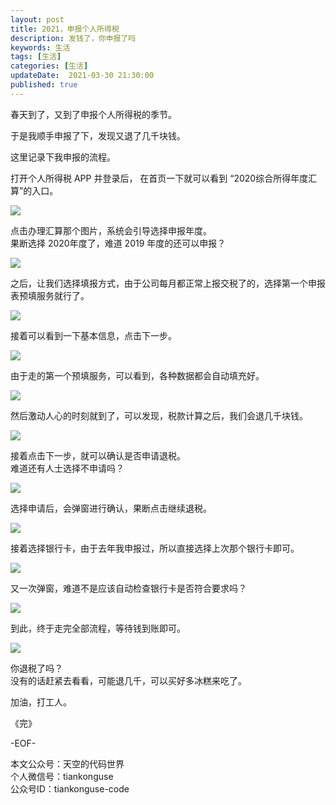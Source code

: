 ```yaml
---   
layout: post  
title: 2021，申报个人所得税      
description: 发钱了，你申报了吗         
keywords: 生活  
tags: [生活]    
categories: [生活]  
updateDate:  2021-03-30 21:30:00  
published: true  
---  
```



春天到了，又到了申报个人所得税的季节。  


于是我顺手申报了下，发现又退了几千块钱。  


这里记录下我申报的流程。  


打开个人所得税 APP 并登录后， 在首页一下就可以看到 “2020综合所得年度汇算”的入口。  


![](https://res.tiankonguse.com/images/2021/03/30/001.jpeg)


点击办理汇算那个图片，系统会引导选择申报年度。  
果断选择 2020年度了，难道 2019 年度的还可以申报？ 


![](https://res.tiankonguse.com/images/2021/03/30/002.jpeg)

 
之后，让我们选择填报方式，由于公司每月都正常上报交税了的，选择第一个申报表预填服务就行了。  


![](https://res.tiankonguse.com/images/2021/03/30/003.jpeg)


接着可以看到一下基本信息，点击下一步。  


![](https://res.tiankonguse.com/images/2021/03/30/004.jpeg)


由于走的第一个预填服务，可以看到，各种数据都会自动填充好。  


![](https://res.tiankonguse.com/images/2021/03/30/005.jpeg)


然后激动人心的时刻就到了，可以发现，税款计算之后，我们会退几千块钱。  


![](https://res.tiankonguse.com/images/2021/03/30/006.jpeg)



接着点击下一步，就可以确认是否申请退税。  
难道还有人士选择不申请吗？  


![](https://res.tiankonguse.com/images/2021/03/30/007.jpeg)


选择申请后，会弹窗进行确认，果断点击继续退税。  


![](https://res.tiankonguse.com/images/2021/03/30/008.jpeg)



接着选择银行卡，由于去年我申报过，所以直接选择上次那个银行卡即可。  


![](https://res.tiankonguse.com/images/2021/03/30/009.jpeg)


又一次弹窗，难道不是应该自动检查银行卡是否符合要求吗？  



![](https://res.tiankonguse.com/images/2021/03/30/010.jpeg)



到此，终于走完全部流程，等待钱到账即可。  



![](https://res.tiankonguse.com/images/2021/03/30/011.jpeg)



你退税了吗？  
没有的话赶紧去看看，可能退几千，可以买好多冰糕来吃了。  



加油，打工人。  


《完》  


-EOF-  



本文公众号：天空的代码世界  
个人微信号：tiankonguse  
公众号ID：tiankonguse-code  
  

